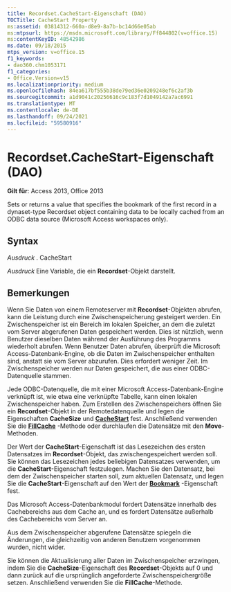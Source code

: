 ```yaml
---
title: Recordset.CacheStart-Eigenschaft (DAO)
TOCTitle: CacheStart Property
ms:assetid: 03814312-660a-d8e9-8a7b-bc14d66e05ab
ms:mtpsurl: https://msdn.microsoft.com/library/Ff844802(v=office.15)
ms:contentKeyID: 48542986
ms.date: 09/18/2015
mtps_version: v=office.15
f1_keywords:
- dao360.chm1053171
f1_categories:
- Office.Version=v15
ms.localizationpriority: medium
ms.openlocfilehash: 84ea617bf555b38de79ed36e0209248ef6c2af3b
ms.sourcegitcommit: a1d9041c20256616c9c183f7d1049142a7ac6991
ms.translationtype: MT
ms.contentlocale: de-DE
ms.lasthandoff: 09/24/2021
ms.locfileid: "59580916"
---
```

# <a name="recordsetcachestart-property-dao"></a>Recordset.CacheStart-Eigenschaft (DAO)


**Gilt für**: Access 2013, Office 2013

Sets or returns a value that specifies the bookmark of the first record in a dynaset-type Recordset object containing data to be locally cached from an ODBC data source (Microsoft Access workspaces only).

## <a name="syntax"></a>Syntax

*Ausdruck* . CacheStart

*Ausdruck* Eine Variable, die ein **Recordset**-Objekt darstellt.

## <a name="remarks"></a>Bemerkungen

Wenn Sie Daten von einem Remoteserver mit **Recordset**-Objekten abrufen, kann die Leistung durch eine Zwischenspeicherung gesteigert werden. Ein Zwischenspeicher ist ein Bereich im lokalen Speicher, an dem die zuletzt vom Server abgerufenen Daten gespeichert werden. Dies ist nützlich, wenn Benutzer dieselben Daten während der Ausführung des Programms wiederholt abrufen. Wenn Benutzer Daten abrufen, überprüft die Microsoft Access-Datenbank-Engine, ob die Daten im Zwischenspeicher enthalten sind, anstatt sie vom Server abzurufen. Dies erfordert weniger Zeit. Im Zwischenspeicher werden nur Daten gespeichert, die aus einer ODBC-Datenquelle stammen.

Jede ODBC-Datenquelle, die mit einer Microsoft Access-Datenbank-Engine verknüpft ist, wie etwa eine verknüpfte Tabelle, kann einen lokalen Zwischenspeicher haben. Zum Erstellen des Zwischenspeichers öffnen Sie ein **Recordset**-Objekt in der Remotedatenquelle und legen die Eigenschaften **CacheSize** und **[CacheStart](recordset-cachestart-property-dao.md)** fest. Anschließend verwenden Sie die **[FillCache](recordset-fillcache-method-dao.md)** -Methode oder durchlaufen die Datensätze mit den **Move**-Methoden.

Der Wert der **CacheStart**-Eigenschaft ist das Lesezeichen des ersten Datensatzes im **Recordset**-Objekt, das zwischengespeichert werden soll. Sie können das Lesezeichen jedes beliebigen Datensatzes verwenden, um die **CacheStart**-Eigenschaft festzulegen. Machen Sie den Datensatz, bei dem der Zwischenspeicher starten soll, zum aktuellen Datensatz, und legen Sie die **CacheStart**-Eigenschaft auf den Wert der **[Bookmark](recordset-bookmark-property-dao.md)** -Eigenschaft fest.

Das Microsoft Access-Datenbankmodul fordert Datensätze innerhalb des Cachebereichs aus dem Cache an, und es fordert Datensätze außerhalb des Cachebereichs vom Server an.

Aus dem Zwischenspeicher abgerufene Datensätze spiegeln die Änderungen, die gleichzeitig von anderen Benutzern vorgenommen wurden, nicht wider.

Sie können die Aktualisierung aller Daten im Zwischenspeicher erzwingen, indem Sie die **CacheSize**-Eigenschaft des **Recordset**-Objekts auf 0 und dann zurück auf die ursprünglich angeforderte Zwischenspeichergröße setzen. Anschließend verwenden Sie die **FillCache**-Methode.

